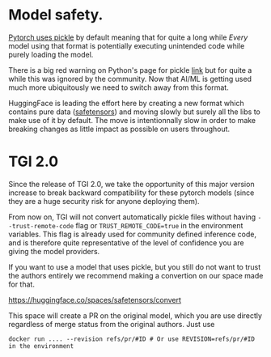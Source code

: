 # Model safety.

[Pytorch uses pickle](https://pytorch.org/docs/master/generated/torch.load.html) by default meaning that for quite a long while
*Every* model using that format is potentially executing unintended code while purely loading the model.

There is a big red warning on Python's page for pickle [link](https://docs.python.org/3/library/pickle.html) but for quite a while
this was ignored by the community. Now that AI/ML is getting used much more ubiquitously we need to switch away from this format.

HuggingFace is leading the effort here by creating a new format which contains pure data ([safetensors](https://github.com/huggingface/safetensors))
and moving slowly but surely all the libs to make use of it by default.
The move is intentionnally slow in order to make breaking changes as little impact as possible on users throughout.


# TGI 2.0

Since the release of TGI 2.0, we take the opportunity of this major version increase to break backward compatibility for these pytorch
models (since they are a huge security risk for anyone deploying them).


From now on, TGI will not convert automatically pickle files without having `--trust-remote-code` flag or `TRUST_REMOTE_CODE=true` in the environment variables.
This flag is already used for community defined inference code, and is therefore quite representative of the level of confidence you are giving the model providers.


If you want to use a model that uses pickle, but you still do not want to trust the authors entirely we recommend making a convertion on our space made for that.

https://huggingface.co/spaces/safetensors/convert

This space will create a PR on the original model, which you are use directly regardless of merge status from the original authors. Just use
```
docker run .... --revision refs/pr/#ID # Or use REVISION=refs/pr/#ID in the environment
```
